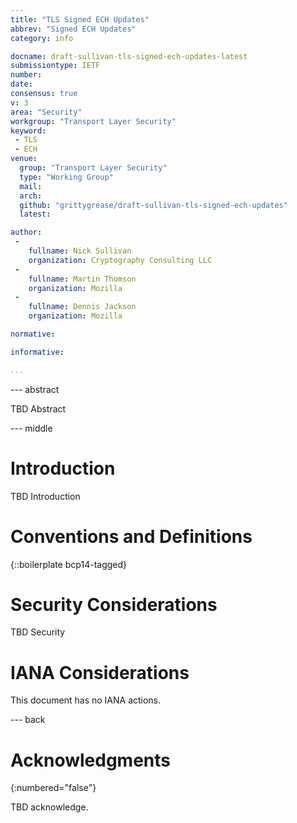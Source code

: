 ```yaml
---
title: "TLS Signed ECH Updates"
abbrev: "Signed ECH Updates"
category: info

docname: draft-sullivan-tls-signed-ech-updates-latest
submissiontype: IETF
number:
date:
consensus: true
v: 3
area: "Security"
workgroup: "Transport Layer Security"
keyword:
 - TLS
 - ECH
venue:
  group: "Transport Layer Security"
  type: "Working Group"
  mail:
  arch:
  github: "grittygrease/draft-sullivan-tls-signed-ech-updates"
  latest:

author:
 -
    fullname: Nick Sullivan
    organization: Cryptography Consulting LLC
 -
    fullname: Martin Thomson
    organization: Mozilla
 -
    fullname: Dennis Jackson
    organization: Mozilla

normative:

informative:

...
```


--- abstract

TBD Abstract


--- middle

# Introduction

TBD Introduction


# Conventions and Definitions

{::boilerplate bcp14-tagged}


# Security Considerations

TBD Security


# IANA Considerations

This document has no IANA actions.


--- back

# Acknowledgments
{:numbered="false"}

TBD acknowledge.
